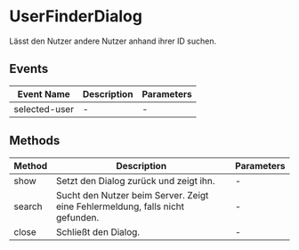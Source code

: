 # UserFinderDialog

Lässt den Nutzer andere Nutzer anhand ihrer ID suchen.

## Events

<!-- @vuese:UserFinderDialog:events:start -->
|Event Name|Description|Parameters|
|---|---|---|
|selected-user|-|-|

<!-- @vuese:UserFinderDialog:events:end -->


## Methods

<!-- @vuese:UserFinderDialog:methods:start -->
|Method|Description|Parameters|
|---|---|---|
|show|Setzt den Dialog zurück und zeigt ihn.|-|
|search|Sucht den Nutzer beim Server. Zeigt eine Fehlermeldung, falls nicht gefunden.|-|
|close|Schließt den Dialog.|-|

<!-- @vuese:UserFinderDialog:methods:end -->


